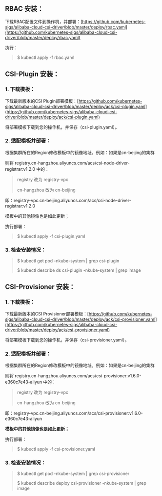 
## RBAC 安装：

下载RBAC配置文件到操作机，并部署：[https://github.com/kubernetes-sigs/alibaba-cloud-csi-driver/blob/master/deploy/rbac.yaml](https://github.com/kubernetes-sigs/alibaba-cloud-csi-driver/blob/master/deploy/rbac.yaml)

执行：
>$ kubectl apply -f rbac.yaml


## CSI-Plugin 安装：

### 1. 下载模板：
下载最新版本的CSI Plugin部署模板：[https://github.com/kubernetes-sigs/alibaba-cloud-csi-driver/blob/master/deploy/ack/csi-plugin.yaml](https://github.com/kubernetes-sigs/alibaba-cloud-csi-driver/blob/master/deploy/ack/csi-plugin.yaml)

将部署模板下载到您的操作机，并保存（csi-plugin.yaml）。


### 2. 适配模板并部署：
根据集群所在的Region修改模板中的镜像地址。例如：如果是cn-beijing的集群

则将 registry.cn-hangzhou.aliyuncs.com/acs/csi-node-driver-registrar:v1.2.0 中的：
> registry 改为 registry-vpc
>
> cn-hangzhou 改为 cn-beijing

即：registry-vpc.cn-beijing.aliyuncs.com/acs/csi-node-driver-registrar:v1.2.0

模板中的其他镜像也是如此更新；

执行部署：
>$ kubectl apply -f csi-plugin.yaml

### 3. 检查安装情况：

> $ kubectl get pod -nkube-system | grep csi-plugin
>
> $ kubectl describe ds csi-plugin -nkube-system | grep image


## CSI-Provisioner 安装：

### 1. 下载模板：
下载最新版本的CSI Provisioner部署模板：[https://github.com/kubernetes-sigs/alibaba-cloud-csi-driver/blob/master/deploy/ack/csi-provisioner.yaml](https://github.com/kubernetes-sigs/alibaba-cloud-csi-driver/blob/master/deploy/ack/csi-provisioner.yaml)

将部署模板下载到您的操作机，并保存（csi-provisioner.yaml）。


### 2. 适配模板并部署：
根据集群所在的Region修改模板中的镜像地址。例如：如果是cn-beijing的集群

则将 registry.cn-hangzhou.aliyuncs.com/acs/csi-provisioner:v1.6.0-e360c7e43-aliyun 中的：
> registry 改为 registry-vpc
>
> cn-hangzhou 改为 cn-beijing

即：registry-vpc.cn-beijing.aliyuncs.com/acs/csi-provisioner:v1.6.0-e360c7e43-aliyun

**模板中的其他镜像也是如此更新；**

执行部署：
>$ kubectl apply -f csi-provisioner.yaml

### 3. 检查安装情况：

> $ kubectl get pod -nkube-system | grep csi-provisioner
>
> $ kubectl describe deploy csi-provisioner -nkube-system | grep image


